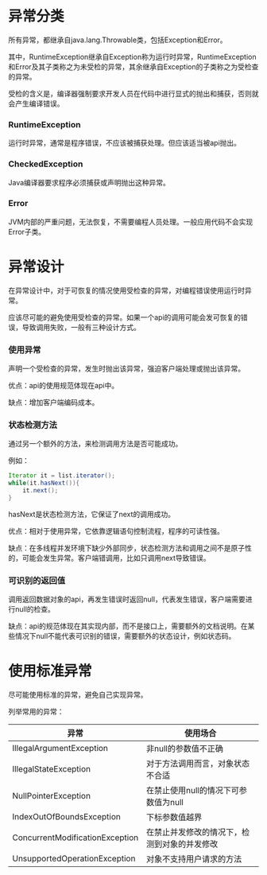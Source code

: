 
# 异常分类

所有异常，都继承自java.lang.Throwable类，包括Exception和Error。

其中，RuntimeException继承自Exception称为运行时异常，RuntimeException和Error及其子类称之为未受检的异常，其余继承自Exception的子类称之为受检查的异常。

受检的含义是，编译器强制要求开发人员在代码中进行显式的抛出和捕获，否则就会产生编译错误。

### RuntimeException

运行时异常，通常是程序错误，不应该被捕获处理。但应该适当被api抛出。

### CheckedException

Java编译器要求程序必须捕获或声明抛出这种异常。

### Error

JVM内部的严重问题，无法恢复，不需要编程人员处理。一般应用代码不会实现Error子类。

# 异常设计

在异常设计中，对于可恢复的情况使用受检查的异常，对编程错误使用运行时异常。

应该尽可能的避免使用受检查的异常。如果一个api的调用可能会发可恢复的错误，导致调用失败，一般有三种设计方式。

### 使用异常

声明一个受检查的异常，发生时抛出该异常，强迫客户端处理或抛出该异常。

优点：api的使用规范体现在api中。

缺点：增加客户端编码成本。

### 状态检测方法

通过另一个额外的方法，来检测调用方法是否可能成功。

例如：
```java
Iterator it = list.iterator();
while(it.hasNext()){
    it.next();
}
```
hasNext是状态检测方法，它保证了next的调用成功。

优点：相对于使用异常，它依靠逻辑语句控制流程，程序的可读性强。

缺点：在多线程并发环境下缺少外部同步，状态检测方法和调用之间不是原子性的，可能会发生异常。客户端错调用，比如只调用next导致错误。

### 可识别的返回值

调用返回数据对象的api，再发生错误时返回null，代表发生错误，客户端需要进行null的检查。

缺点：api的规范体现在其实现内部，而不是接口上，需要额外的文档说明。在某些情况下null不能代表可识别的错误，需要额外的状态设计，例如状态码。

# 使用标准异常

尽可能使用标准的异常，避免自己实现异常。

列举常用的异常：

|异常|使用场合|
|---|---|
|IllegalArgumentException|非null的参数值不正确|
|IllegalStateException|对于方法调用而言，对象状态不合适|
|NullPointerException|在禁止使用null的情况下可参数值为null|
|IndexOutOfBoundsException|下标参数值越界|
|ConcurrentModificationException|在禁止并发修改的情况下，检测到对象的并发修改|
|UnsupportedOperationException|对象不支持用户请求的方法|

